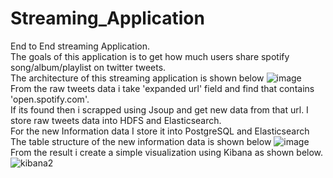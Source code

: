 # Streaming_Application
End to End streaming Application.
<br> The goals of this application is to get how much users share spotify song/album/playlist on twitter tweets.
<br> The architecture of this streaming application is shown below
![image](https://user-images.githubusercontent.com/30191386/103266451-34128e80-49e2-11eb-8343-98206d9d20d3.png)
<br> From the raw tweets data i take 'expanded url' field and find that contains 'open.spotify.com'. 
<br> If its found then i scrapped using Jsoup and get new data from that url.
I store raw tweets data into HDFS and Elasticsearch. 
<br> For the new Information data I store it into PostgreSQL and Elasticsearch
<br> The table structure of the new information data is shown below
![image](https://user-images.githubusercontent.com/30191386/103265097-5f47ae80-49df-11eb-82d1-4c812c6409bb.png)
From the result i create a simple visualization using Kibana as shown below. 
![kibana2](https://user-images.githubusercontent.com/30191386/103266053-79828c00-49e1-11eb-862d-4df7577d48e1.gif)
